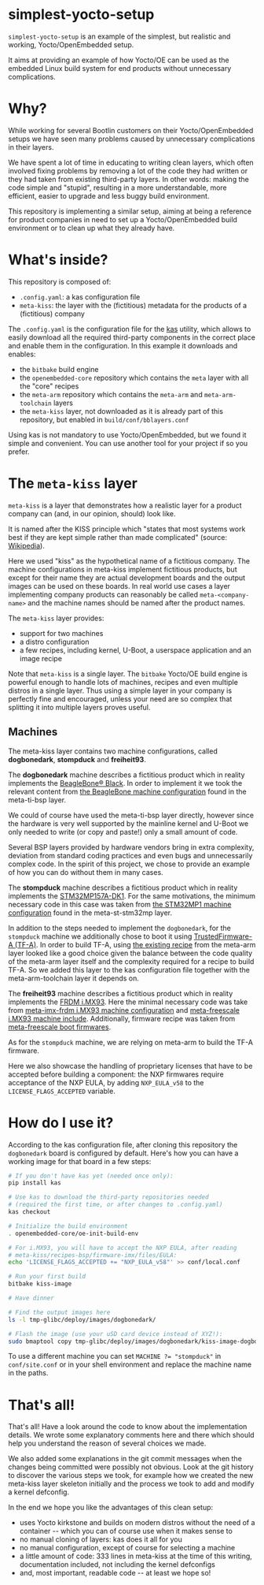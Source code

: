 # simplest-yocto-setup

`simplest-yocto-setup` is an example of the simplest, but realistic and
working, Yocto/OpenEmbedded setup.

It aims at providing an example of how Yocto/OE can be used as the embedded
Linux build system for end products without unnecessary complications.

# Why?

While working for several Bootlin customers on their Yocto/OpenEmbedded
setups we have seen many problems caused by unnecessary complications in
their layers.

We have spent a lot of time in educating to writing clean layers, which
often involved fixing problems by removing a lot of the code they had
written or they had taken from existing third-party layers. In other words:
making the code simple and "stupid", resulting in a more understandable,
more efficient, easier to upgrade and less buggy build environment.

This repository is implementing a similar setup, aiming at being a
reference for product companies in need to set up a Yocto/OpenEmbedded
build environment or to clean up what they already have.

# What's inside?

This repository is composed of:

 * `.config.yaml`: a kas configuration file
 * `meta-kiss`: the layer with the (fictitious) metadata for the products
   of a (fictitious) company

The `.config.yaml` is the configuration file for the
[kas](https://kas.readthedocs.io/) utility, which allows to easily download
all the required third-party components in the correct place and enable
them in the configuration. In this example it downloads and enables:

 * the `bitbake` build engine
 * the `openembedded-core` repository which contains the `meta` layer
   with all the "core" recipes
 * the `meta-arm` repository which contains the `meta-arm` and
   `meta-arm-toolchain` layers
 * the `meta-kiss` layer, not downloaded as it is already part of this
   repository, but enabled in `build/conf/bblayers.conf`

Using kas is not mandatory to use Yocto/OpenEmbedded, but we found it
simple and convenient. You can use another tool for your project if so you
prefer.

# The `meta-kiss` layer

`meta-kiss` is a layer that demonstrates how a realistic layer for a
product company can (and, in our opinion, should) look like.

It is named after the KISS principle which "states that most systems work
best if they are kept simple rather than made complicated" (source:
[Wikipedia](https://en.wikipedia.org/wiki/KISS_principle)).

Here we used "kiss" as the hypothetical name of a fictitious company. The
machine configurations in meta-kiss implement fictitious products, but
except for their name they are actual development boards and the output
images can be used on these boards. In real world use cases a layer
implementing company products can reasonably be called
`meta-<company-name>` and the machine names should be named after the
product names.

The `meta-kiss` layer provides:

 * support for two machines
 * a distro configuration
 * a few recipes, including kernel, U-Boot, a userspace application and an
   image recipe

Note that `meta-kiss` is a single layer. The `bitbake` Yocto/OE build
engine is powerful enough to handle lots of machines, recipes and even
multiple distros in a single layer. Thus using a simple layer in your
company is perfectly fine and encouraged, unless your need are so complex
that splitting it into multiple layers proves useful.

## Machines

The meta-kiss layer contains two machine configurations, called
**dogbonedark**, **stompduck** and **freiheit93**.

The **dogbonedark** machine describes a fictitious product which in reality
implements the [BeagleBone®
Black](https://www.beagleboard.org/boards/beaglebone-black). In order to
implement it we took the relevant content from [the BeagleBone machine
configuration](https://git.yoctoproject.org/meta-ti/tree/meta-ti-bsp/conf/machine/beaglebone.conf)
found in the meta-ti-bsp layer.

We could of course have used the meta-ti-bsp layer directly, however since
the hardware is very well supported by the mainline kernel and U-Boot we
only needed to write (or copy and paste!) only a small amount of code.

Several BSP layers provided by hardware vendors bring in extra complexity,
deviation from standard coding practices and even bugs and unnecessarily
complex code. In the spirit of this project, we chose to provide an example
of how you can do without them in many cases.

The **stompduck** machine describes a fictitious product which in reality
implements the
[STM32MP157A-DK1](https://www.st.com/en/evaluation-tools/stm32mp157a-dk1.html). For
the same motivations, the minimum necessary code in this case was taken
from [the STM32MP1 machine
configuration](https://github.com/STMicroelectronics/meta-st-stm32mp/blob/mickledore/conf/machine/stm32mp1.conf)
found in the meta-st-stm32mp layer.

In addition to the steps needed to implement the `dogbonedark`, for the
`stompduck` machine we additionally chose to boot it using
[TrustedFirmware-A (TF-A)](https://www.trustedfirmware.org/projects/tf-a/).
In order to build TF-A, using [the existing
recipe](https://git.yoctoproject.org/meta-arm/tree/meta-arm/recipes-bsp/trusted-firmware-a)
from the meta-arm layer looked like a good choice given the balance between
the code quality of the meta-arm layer itself and the complexity required
for a recipe to build TF-A. So we added this layer to the kas configuration
file together with the meta-arm-toolchain layer it depends on.

The **freiheit93** machine describes a fictitious product which in reality
implements the [FRDM
i.MX93](https://www.nxp.com/design/design-center/development-boards-and-designs/frdm-i-mx-93-development-board:FRDM-IMX93).
Here the minimal necessary code was take from [meta-imx-frdm i.MX93 machine
configuration](https://github.com/nxp-imx-support/meta-imx-frdm/blob/lf-6.6.36-2.1.0/meta-imx-bsp/conf/machine/imx93-11x11-lpddr4x-frdm.conf)
and [meta-freescale i.MX93 machine
include](https://git.yoctoproject.org/meta-freescale/tree/conf/machine/include/imx93-evk.inc).
Additionally, firmware recipe was taken from [meta-freescale boot
firmwares](https://git.yoctoproject.org/meta-freescale/tree/recipes-bsp/firmware-imx/imx-boot-firmware-files_8.27.bb).

As for the `stompduck` machine, we are relying on meta-arm to build the TF-A
firmware.

Here we also showcase the handling of proprietary licenses that have to be
accepted before building a component: the NXP firmwares require acceptance of
the NXP EULA, by adding `NXP_EULA_v58` to the `LICENSE_FLAGS_ACCEPTED` variable.

# How do I use it?

According to the kas configuration file, after cloning this repository the
`dogbonedark` board is configured by default. Here's how you can have a
working image for that board in a few steps:

```bash
# If you don't have kas yet (needed once only):
pip install kas

# Use kas to download the third-party repositories needed
# (required the first time, or after changes to .config.yaml)
kas checkout

# Initialize the build environment
. openembedded-core/oe-init-build-env

# For i.MX93, you will have to accept the NXP EULA, after reading
# meta-kiss/recipes-bsp/firmware-imx/files/EULA:
echo 'LICENSE_FLAGS_ACCEPTED += "NXP_EULA_v58"' >> conf/local.conf

# Run your first build
bitbake kiss-image

# Have dinner

# Find the output images here
ls -l tmp-glibc/deploy/images/dogbonedark/

# Flash the image (use your uSD card device instead of XYZ!):
sudo bmaptool copy tmp-glibc/deploy/images/dogbonedark/kiss-image-dogbonedark.wic /dev/XYZ
```

To use a different machine you can set `MACHINE ?= "stompduck"` in
`conf/site.conf` or in your shell environment and replace the machine name
in the paths.

# That's all!

That's all! Have a look around the code to know about the implementation
details. We wrote some explanatory comments here and there which should
help you understand the reason of several choices we made.

We also added some explanations in the git commit messages when the changes
being committed were possibly not obvious. Look at the git history to
discover the various steps we took, for example how we created the new
meta-kiss layer skeleton initially and the process we took to add and
modify a kernel defconfig.

In the end we hope you like the advantages of this clean setup:

 * uses Yocto kirkstone and builds on modern distros without the need of a
   container -- which you can of course use when it makes sense to
 * no manual cloning of layers: kas does it all for you
 * no manual configuration, except of course for selecting a machine
 * a little amount of code: 333 lines in meta-kiss at the time of this
   writing, documentation included, not including the kernel defconfigs
 * and, most important, readable code -- at least we hope so!
